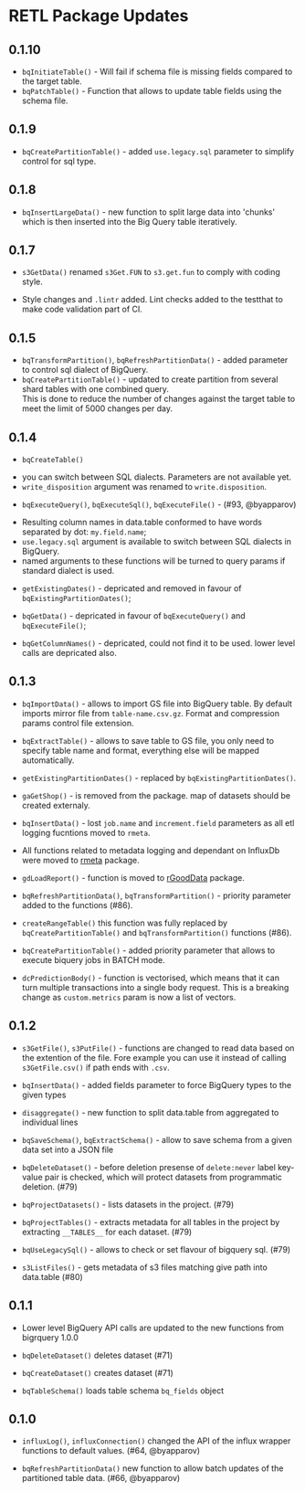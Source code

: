 # RETL Package Updates

## 0.1.10

* `bqInitiateTable()` - Will fail if schema file is missing fields compared to the target table.
* `bqPatchTable()` - Function that allows to update table fields using the schema file.

## 0.1.9

* `bqCreatePartitionTable()` - added `use.legacy.sql` parameter to simplify control for sql type.

## 0.1.8

*   `bqInsertLargeData()` - new function to split large data into 'chunks' which is then inserted into the Big Query table iteratively.

## 0.1.7

*   `s3GetData()` renamed `s3Get.FUN` to `s3.get.fun` to comply with coding style.

*   Style changes and `.lintr` added. Lint checks added to the testthat to make 
  code validation part of CI.

## 0.1.5

*   `bqTransformPartition()`, `bqRefreshPartitionData()` - added parameter to control sql dialect of BigQuery. 
*   `bqCreatePartitionTable()` - updated to create partition from several shard tables 
  with one combined query.   
  This is done to reduce the number of changes against the target table to meet the 
  limit of 5000 changes per day.
 
## 0.1.4

*   `bqCreateTable()` 
  - you can switch between SQL dialects. Parameters are not available yet.
  - `write_disposition` argument was renamed to `write.disposition`.
*   `bqExecuteQuery()`, `bqExecuteSql()`, `bqExecuteFile()` - (#93, @byapparov)
  - Resulting column names in data.table conformed to have words separated by dot: `my.field.name`;
  - `use.legacy.sql` argument is available to switch between SQL dialects in BigQuery.
  - named arguments to these functions will be turned to query params if standard dialect is used.
  
*   `getExistingDates()` - depricated and removed in favour of `bqExistingPartitionDates()`;

*   `bqGetData()` - depricated in favour of `bqExecuteQuery()` and `bqExecuteFile()`;

*   `bqGetColumnNames()` - depricated, could not find it to be used. lower level calls are depricated also.

## 0.1.3

*   `bqImportData()` - allows to import GS file into BigQuery table. By default imports mirror file from `table-name.csv.gz`. Format and compression params control file extension. 

*   `bqExtractTable()` - allows to save table to GS file, you only need to specify table name and format, everything else will be mapped automatically.

*   `getExistingPartitionDates()` - replaced by `bqExistingPartitionDates()`.

*   `gaGetShop()` - is removed from the package. map of datasets should be created externaly.

*   `bqInsertData()` - lost `job.name` and `increment.field` parameters as all etl logging fucntions moved to `rmeta`.

* All functions related to metadata logging and dependant on InfluxDb were moved to [rmeta](https://github.com/byapparov/rmeta) package.

*   `gdLoadReport()` - function is moved to [rGoodData](https://github.com/byapparov/rGoodData) package.

*   `bqRefreshPartitionData()`, `bqTransformPartition()` - priority parameter added to the functions (#86).

*   `createRangeTable()` this function was fully replaced by `bqCreatePartitionTable()` and `bqTransformPartition()` functions (#86).

*   `bqCreatePartitionTable()` - added priority parameter that allows to execute biquery jobs in BATCH mode.

*   `dcPredictionBody()` - function is vectorised, which means that it can turn multiple transactions
  into a single body request. This is a breaking change as `custom.metrics` param is now 
  a list of vectors.

## 0.1.2

*   `s3GetFile()`, `s3PutFile()` - functions are changed to read data based on the extention of the file. Fore example you can use it instead of calling `s3GetFile.csv()` if path ends with `.csv`.

*   `bqInsertData()` - added fields parameter to force BigQuery types to the given types

*   `disaggregate()` - new function to split data.table from aggregated to individual lines

*   `bqSaveSchema()`, `bqExtractSchema()` - allow to save schema from a given data set into a JSON file

*   `bqDeleteDataset()` - before deletion presense of `delete:never` label key-value pair is checked, 
    which will protect datasets from programmatic deletion. (#79)
    
*   `bqProjectDatasets()` - lists datasets in the project. (#79)
    
*   `bqProjectTables()` - extracts metadata for all tables in the project by extracting `__TABLES__` for each dataset. (#79)

*   `bqUseLegacySql()` - allows to check or set flavour of bigquery sql. (#79)

*   `s3ListFiles()` - gets metadata of s3 files matching give path into data.table (#80)

## 0.1.1

*   Lower level BigQuery API calls are updated to the new functions from bigrquery 1.0.0

*   `bqDeleteDataset()` deletes dataset (#71)

*   `bqCreateDataset()` creates dataset (#71)

*   `bqTableSchema()` loads table schema `bq_fields` object

## 0.1.0

*   `influxLog()`, `influxConnection()` changed the API of the influx wrapper 
  functions to default values. (#64, @byapparov)

* `bqRefreshPartitionData()` new function to allow batch updates of the partitioned table data. (#66, @byapparov)
